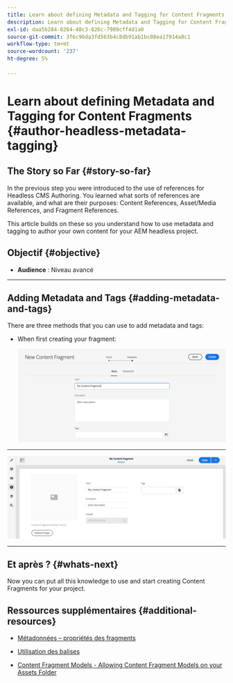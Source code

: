 ```yaml
---
title: Learn about defining Metadata and Tagging for Content Fragments
description: Learn about defining Metadata and Tagging for Content Fragments
exl-id: daa5b284-8264-48c3-826c-7909cff4d1a0
source-git-commit: 3f6c96da3fd563b4c8db91ab1bc08ea17914a8c1
workflow-type: tm+mt
source-wordcount: '237'
ht-degree: 5%

---
```


# Learn about defining Metadata and Tagging for Content Fragments {#author-headless-metadata-tagging}

## The Story so Far {#story-so-far}

[](overview.md)[](introduction.md)

In the previous step you were introduced to the use of references for Headless CMS Authoring. You learned what sorts of references are available, and what are their purposes: Content References, Asset/Media References, and Fragment References.

This article builds on these so you understand how to use metadata and tagging to author your own content for your AEM headless project.

## Objectif {#objective}

* **Audience** : Niveau avancé
* ****

## Adding Metadata and Tags {#adding-metadata-and-tags}

There are three methods that you can use to add metadata and tags:

* When first creating your fragment:

   ![](/help/journey-headless/author/assets/headless-journey-author-content-fragment-03.png)

* ********

   ![](/help/journey-headless/author/assets/headless-journey-author-metadata-01.png)

   * ****

## Et après ? {#whats-next}

Now you can put all this knowledge to use and start creating Content Fragments for your project.

## Ressources supplémentaires {#additional-resources}

* [Métadonnées – propriétés des fragments](/help/assets/content-fragments/content-fragments-metadata.md)

* [Utilisation des balises](/help/sites-cloud/authoring/features/tags.md)

* [Content Fragment Models - Allowing Content Fragment Models on your Assets Folder](/help/assets/content-fragments/content-fragments-models.md#allowing-content-fragment-models-assets-folder)
